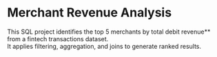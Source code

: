 # Merchant Revenue Analysis  

This SQL project identifies the top 5 merchants by total debit revenue** from a fintech transactions dataset.  
It applies filtering, aggregation, and joins to generate ranked results.  
